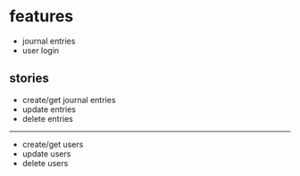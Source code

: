 # features
- journal entries
- user login

## stories
- create/get journal entries
- update entries
- delete entries
---

- create/get users
- update users
- delete users